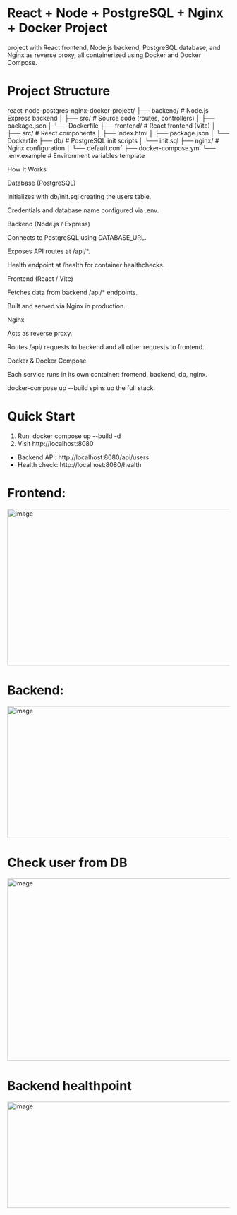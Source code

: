 # React + Node + PostgreSQL + Nginx + Docker Project

project with React frontend, Node.js backend, PostgreSQL database, and Nginx as reverse proxy, all containerized using Docker and Docker Compose.

# Project Structure
react-node-postgres-nginx-docker-project/
├── backend/          # Node.js Express backend
│   ├── src/          # Source code (routes, controllers)
│   ├── package.json
│   └── Dockerfile
├── frontend/         # React frontend (Vite)
│   ├── src/          # React components
│   ├── index.html
│   ├── package.json
│   └── Dockerfile
├── db/               # PostgreSQL init scripts
│   └── init.sql
├── nginx/            # Nginx configuration
│   └── default.conf
├── docker-compose.yml
└── .env.example      # Environment variables template

How It Works

Database (PostgreSQL)

Initializes with db/init.sql creating the users table.

Credentials and database name configured via .env.

Backend (Node.js / Express)

Connects to PostgreSQL using DATABASE_URL.

Exposes API routes at /api/*.

Health endpoint at /health for container healthchecks.

Frontend (React / Vite)

Fetches data from backend /api/* endpoints.

Built and served via Nginx in production.

Nginx

Acts as reverse proxy.

Routes /api/ requests to backend and all other requests to frontend.

Docker & Docker Compose

Each service runs in its own container: frontend, backend, db, nginx.

docker-compose up --build spins up the full stack.

# Quick Start

1. Run: docker compose up --build -d
2. Visit http://localhost:8080

* Backend API: http://localhost:8080/api/users
* Health check: http://localhost:8080/health

# Frontend:
<img width="685" height="355" alt="image" src="https://github.com/user-attachments/assets/aa2633b2-8f5a-46f2-bcf6-0f73a64c22b6" />

# Backend:
<img width="615" height="299" alt="image" src="https://github.com/user-attachments/assets/83c482b9-e888-435f-9bea-723371722d21" />

# Check user from DB
<img width="905" height="414" alt="image" src="https://github.com/user-attachments/assets/66049db7-ea8f-47bd-a141-7d669875eb4b" />

# Backend healthpoint
<img width="650" height="241" alt="image" src="https://github.com/user-attachments/assets/5e6f530d-2185-40f4-bf10-422b68782577" />


